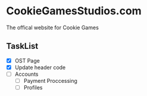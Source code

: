 # CookieGamesStudios.com

The offical website for Cookie Games

## TaskList

- [x] OST Page
- [x] Update header code
- [ ] Accounts
  - [ ] Payment Proccessing
  - [ ] Profiles
